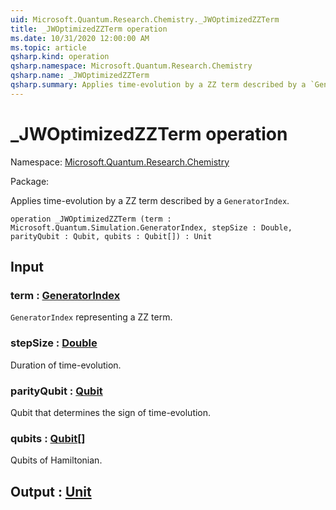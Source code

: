 ```yaml
---
uid: Microsoft.Quantum.Research.Chemistry._JWOptimizedZZTerm
title: _JWOptimizedZZTerm operation
ms.date: 10/31/2020 12:00:00 AM
ms.topic: article
qsharp.kind: operation
qsharp.namespace: Microsoft.Quantum.Research.Chemistry
qsharp.name: _JWOptimizedZZTerm
qsharp.summary: Applies time-evolution by a ZZ term described by a `GeneratorIndex`.
---
```


# _JWOptimizedZZTerm operation

Namespace: [Microsoft.Quantum.Research.Chemistry](xref:Microsoft.Quantum.Research.Chemistry)

Package: [](https://nuget.org/packages/)


Applies time-evolution by a ZZ term described by a `GeneratorIndex`.

```qsharp
operation _JWOptimizedZZTerm (term : Microsoft.Quantum.Simulation.GeneratorIndex, stepSize : Double, parityQubit : Qubit, qubits : Qubit[]) : Unit
```


## Input

### term : [GeneratorIndex](xref:Microsoft.Quantum.Simulation.GeneratorIndex)

`GeneratorIndex` representing a ZZ term.


### stepSize : [Double](xref:microsoft.quantum.lang-ref.double)

Duration of time-evolution.


### parityQubit : [Qubit](xref:microsoft.quantum.lang-ref.qubit)

Qubit that determines the sign of time-evolution.


### qubits : [Qubit](xref:microsoft.quantum.lang-ref.qubit)[]

Qubits of Hamiltonian.



## Output : [Unit](xref:microsoft.quantum.lang-ref.unit)

